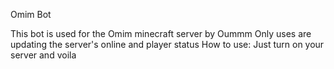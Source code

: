Omim Bot

This bot is used for the Omim minecraft server by Oummm
Only uses are updating the server's online and player status
How to use:
Just turn on your server and voila 
